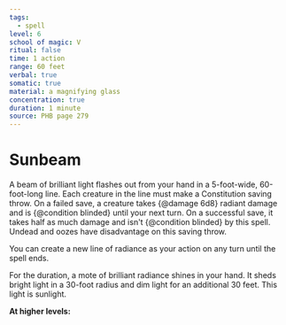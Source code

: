 ```yaml
---
tags:
  - spell
level: 6
school of magic: V
ritual: false
time: 1 action
range: 60 feet
verbal: true
somatic: true
material: a magnifying glass
concentration: true
duration: 1 minute
source: PHB page 279
---
```

# Sunbeam
A beam of brilliant light flashes out from your hand in a 5-foot-wide, 60-foot-long line. Each creature in the line must make a Constitution saving throw. On a failed save, a creature takes {@damage 6d8} radiant damage and is {@condition blinded} until your next turn. On a successful save, it takes half as much damage and isn't {@condition blinded} by this spell. Undead and oozes have disadvantage on this saving throw.

You can create a new line of radiance as your action on any turn until the spell ends.

For the duration, a mote of brilliant radiance shines in your hand. It sheds bright light in a 30-foot radius and dim light for an additional 30 feet. This light is sunlight.

**At higher levels:** 